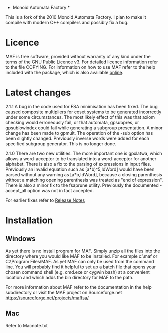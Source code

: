 * Monoid Automata Factory *

This is a fork of the 2010 Monoid Automata Factory.  I plan to make it compile
with modern C++ compilers and possibly fix a bug.

Licence
=======

MAF is free software, provided without warranty of any kind under the terms of the GNU Public Licence v3.
For detailed licence information refer to the file COPYING.
For information on how to use MAF refer to the help included with the package, which is also available [online](http://maffsa.sourceforge.net/manpages/MAF.html).

Latest changes
==============

2.1.1 A bug in the code used for FSA minimisation has been fixed. The bug caused composite multipliers for coset systems to be generated incorrectly under some circumstances. The most likely effect of this was that axiom checking would erroneously fail, or that automata, gpsubpres, or gpsublowindex could fail while generating a subgroup presentation. A minor
change has been made to gpmult. The operation of the -sub option has been slightly changed. Previously inverse words were added for each specified subgroup generator. This is no longer
done.

2.1.0 There are two new utilities. The more important one is gpxlatwa, which allows a word-acceptor to be translated into a word-acceptor for another alphabet. There is also a fix to the parsing of expressions in input files. Previously an invalid equation such as [a\*b)^5,IdWord] would have been parsed without any warning as [a\*b,IdWord], because a closing parenthesis without a matching opening parenthesis was treated as "end of expression". There is also a minor fix to the fsaprune utility. Previously the documented -accept_all option was not in fact accepted.

For earlier fixes refer to [Release Notes](http://maffsa.sourceforge.net/changes.html)

Installation
============

Windows
-------

As yet there is no install program for MAF. Simply unzip all the files into the directory where you would like MAF to be installed. For example c:\maf or C:\Program Files\MAF. As yet MAF can only be used from the command line. You will probably find it helpful to set up a batch file that opens your chosen command shell (e.g. cmd.exe or cygwin bash) at a convenient location and which adds the bin directory for MAF to the path.

For more information about MAF refer to the documentation in the help subdirectory or visit the MAF project on Sourceforge.net <https://sourceforge.net/projects/maffsa/>

Mac
---

Refer to Macnote.txt
